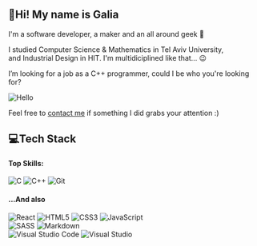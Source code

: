## :raising_hand:Hi! My name is Galia
I'm a software developer, a maker and an all around geek :space_invader:

I studied Computer Science & Mathematics in Tel Aviv University,  
and Industrial Design in HIT. I'm multidiciplined like that... :wink:

I’m looking for a job as a C++ programmer, could I be who you're looking for?  
  
![Hello](https://i1.sndcdn.com/artworks-000134530352-2ebnbo-t200x200.jpg)

Feel free to [contact me](mailto:galia.lael@gmail.com) if something I did grabs your attention :)  


## :computer:Tech Stack
#### Top Skills:
<img alt="C" src="https://img.shields.io/badge/c-%2300599C.svg?&style=for-the-badge&logo=c&logoColor=white"/> <img alt="C++" src="https://img.shields.io/badge/c++-%2300599C.svg?&style=for-the-badge&logo=c%2B%2B&ogoColor=white"/> <img alt="Git" src="https://img.shields.io/badge/git-%23F05033.svg?&style=for-the-badge&logo=git&logoColor=white"/>


#### ...And also
<img alt="React" src="https://img.shields.io/badge/react-%2320232a.svg?&style=for-the-badge&logo=react&logoColor=%2361DAFB"/> <img alt="HTML5" src="https://img.shields.io/badge/html5-%23E34F26.svg?&style=for-the-badge&logo=html5&logoColor=white"/> <img alt="CSS3" src="https://img.shields.io/badge/css3-%231572B6.svg?&style=for-the-badge&logo=css3&logoColor=white"/> <img alt="JavaScript" src="https://img.shields.io/badge/javascript-%23323330.svg?&style=for-the-badge&logo=javascript&logoColor=%23F7DF1E"/>  
<img alt="SASS" src="https://img.shields.io/badge/SASS-hotpink.svg?&style=for-the-badge&logo=SASS&logoColor=white"/> <img alt="Markdown" src="https://img.shields.io/badge/markdown-%23000000.svg?&style=for-the-badge&logo=markdown&logoColor=white"/>  
<img alt="Visual Studio Code" src="https://img.shields.io/badge/VisualStudioCode-0078d7.svg?&style=for-the-badge&logo=visual-studio-code&logoColor=white"/> <img alt="Visual Studio" src="https://img.shields.io/badge/VisualStudio-5C2D91.svg?&style=for-the-badge&logo=visual-studio&logoColor=white"/>  

